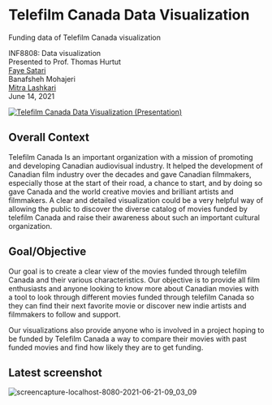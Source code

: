 # Telefilm Canada Data Visualization
Funding data of Telefilm Canada visualization

INF8808: Data visualization\
Presented to Prof. Thomas Hurtut\
[Faye Satari](https://www.linkedin.com/in/fayesatari/)\
Banafsheh Mohajeri\
[Mitra Lashkari](https://www.linkedin.com/in/mitra-lashkari/)\
June 14, 2021

[![Telefilm Canada Data Visualization (Presentation)](https://img.youtube.com/vi/f_D0IoAoNbg/0.jpg)](https://www.youtube.com/watch?v=f_D0IoAoNbg)

## Overall Context

Telefilm Canada Is an important organization with a mission of promoting and developing Canadian audiovisual industry. It  helped the development of Canadian film industry over the decades and gave Canadian filmmakers, especially those at the start of their road, a chance to start, and by doing so gave Canada and the world creative movies and brilliant artists and filmmakers. A clear and detailed visualization could be a very helpful way of allowing the public to discover the diverse catalog of movies funded by telefilm Canada and raise their awareness about such an important cultural organization. 


## Goal/Objective

Our goal is to create a clear view of the movies funded through telefilm Canada and their various characteristics. Our objective is to provide all film enthusiasts and anyone looking to know more about Canadian movies with a tool to look through different movies funded through telefilm Canada so they can find their next favorite movie or discover new indie artists and filmmakers to follow and support. 

Our visualizations also provide anyone who is involved in a project hoping to be funded by Telefilm Canada a way to compare their movies with past funded movies and find how likely they are to get funding. 

## Latest screenshot

![screencapture-localhost-8080-2021-06-21-09_03_09](https://user-images.githubusercontent.com/71412070/122766772-e4659f00-d26f-11eb-9498-3b79d13245b1.png)
